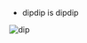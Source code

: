 * dipdip is dipdip

<p><img align="left" src="https://github-readme-stats.vercel.app/api?username=senhordip&show_icons=true&theme=radical" alt="dip" /></p>

